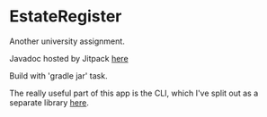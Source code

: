 # EstateRegister
Another university assignment.

Javadoc hosted by Jitpack [here](https://javadoc.jitpack.io/no/iskra/EstateRegister/master-SNAPSHOT/javadoc/joakilan/oppg11/package-summary.html)

Build with 'gradle jar' task.

The really useful part of this app is the CLI, which I've split out as a separate library [here](https://github.com/jlangvand/CLI-Tool).
